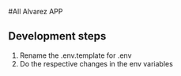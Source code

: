#All Alvarez APP

## Development steps

1. Rename the .env.template for .env
2. Do the respective changes in the env variables
